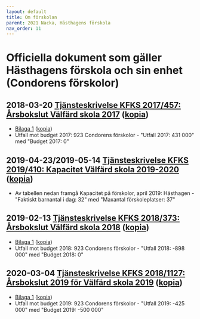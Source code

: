 ```yaml
---
layout: default
title: Om förskolan
parent: 2021 Nacka, Hästhagens förskola
nav_order: 11
---
```


# Officiella dokument som gäller Hästhagens förskola och sin enhet (Condorens förskolor)

## **2018-03-20** [Tjänsteskrivelse KFKS 2017/457: Årsbokslut Välfärd skola 2017](https://handlingar.nacka.se/handlingar/Kommunstyrelsens_verksamhetsutskott//2018/2018-03-20/05_Årsbokslut_2017_Välfärd_skola/05a_Årsbokslut_2017_Välfärd_skola_tjskr.pdf) ([kopia](./Kommunstyrelsens_verksamhetsutskott//2018/2018-03-20/05_Årsbokslut_2017_Välfärd_skola/05a_Årsbokslut_2017_Välfärd_skola_tjskr.pdf))
  * [Bilaga 1](https://handlingar.nacka.se/handlingar/Kommunstyrelsens_verksamhetsutskott//2018/2018-03-20/05_Årsbokslut_2017_Välfärd_skola/05b_Bilaga_1_Styrkort_Välfärd_skola.pdf) ([kopia](./Kommunstyrelsens_verksamhetsutskott//2018/2018-03-20/05_Årsbokslut_2017_Välfärd_skola/05b_Bilaga_1_Styrkort_Välfärd_skola.pdf))
  * Utfall mot budget 2017: 923 Condorens förskolor - "Utfall 2017: 431 000" med "Budget 2017: 0"

## **2019-04-23/2019-05-14** [Tjänsteskrivelse KFKS 2019/410: Kapacitet Välfärd skola 2019-2020](https://handlingar.nacka.se/handlingar/Kommunstyrelsens_verksamhetsutskott//2019/2019-05-14/07_Kapacitet_Välfärd_skola/07a_Kapacitet_Välfärd_skola_2019-2020_tjskr.pdf) ([kopia](./Kommunstyrelsens_verksamhetsutskott//2019/2019-05-14/07_Kapacitet_Välfärd_skola/07a_Kapacitet_Välfärd_skola_2019-2020_tjskr.pdf))
  * Av tabellen nedan framgå Kapacitet på förskolor, april 2019: Hästhagen - "Faktiskt barnantal i dag: 32" med "Maxantal förskoleplatser: 37"

## **2019-02-13** [Tjänsteskrivelse KFKS 2018/373: Årsbokslut Välfärd skola 2018](https://handlingar.nacka.se/handlingar/Kommunstyrelsens_verksamhetsutskott//2019/2019-03-19/05_Årsbokslut_2018_VS/05a_Årsbokslut_Välfärd_skola_2018_tjskr.pdf) ([kopia](./Kommunstyrelsens_verksamhetsutskott//2019/2019-03-19/05_Årsbokslut_2018_VS/05a_Årsbokslut_Välfärd_skola_2018_tjskr.pdf))
  * [Bilaga 1](https://handlingar.nacka.se/handlingar/Kommunstyrelsens_verksamhetsutskott//2019/2019-03-19/05_Årsbokslut_2018_VS/05b_Bilaga_1_Styrkort_2018.pdf) ([kopia](./Kommunstyrelsens_verksamhetsutskott//2019/2019-03-19/05_Årsbokslut_2018_VS/05b_Bilaga_1_Styrkort_2018.pdf))
  * Utfall mot budget 2018: 923 Condorens förskolor - "Utfall 2018: -898 000" med "Budget 2018: 0"

## **2020-03-04** [Tjänsteskrivelse KFKS 2018/1127: Årsbokslut 2019 för Välfärd skola 2019](https://handlingar.nacka.se/handlingar/Kommunstyrelsens_verksamhetsutskott//2020/2020-03-17/04_Årsbokslut_2019_Välfärd_skola/04a_Årsbokslut_2019_Välfärd_skola_tjskr.pdf) ([kopia](./Kommunstyrelsens_verksamhetsutskott//2020/2020-03-17/04_Årsbokslut_2019_Välfärd_skola/04a_Årsbokslut_2019_Välfärd_skola_tjskr.pdf))
  * [Bilaga 1](https://handlingar.nacka.se/handlingar/Kommunstyrelsens_verksamhetsutskott//2020/2020-03-17/04_Årsbokslut_2019_Välfärd_skola/04b_Bilaga1_Styrkort_Välfärd_skola_2019-2022.pdf) ([kopia](./Kommunstyrelsens_verksamhetsutskott//2020/2020-03-17/04_Årsbokslut_2019_Välfärd_skola/04b_Bilaga1_Styrkort_Välfärd_skola_2019-2022.pdf))
  * Utfall mot budget 2019: 923 Condorens förskolor - "Utfall 2019: -425 000" med "Budget 2019: -500 000"

